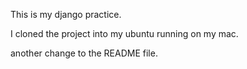 This is my django practice.

I cloned the project into my ubuntu running on my mac.

another change to the README file.


